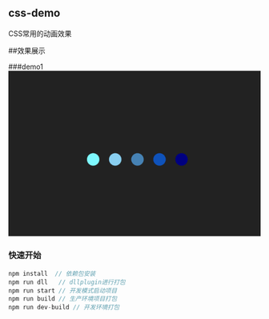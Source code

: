 ## css-demo
CSS常用的动画效果

##效果展示

###demo1
![image](https://github.com/liuys1107/css-demo/blob/master/src/static/images/demo1.gif)

### 快速开始
```javascript
npm install  // 依赖包安装
npm run dll   // dllplugin进行打包
npm run start // 开发模式启动项目
npm run build // 生产环境项目打包
npm run dev-build // 开发环境打包
```
